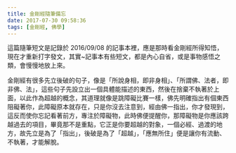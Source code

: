 ```yaml
---
title: 金剛經隨筆備忘
date: 2017-07-30 09:58:36
tags: [金剛經, 佛學]
---
```


這篇隨筆短文是記錄於 2016/09/08 的記事本裡，應是那時看金剛經所得知悟，現在才重新打字發文，其實~記事本有些短文，都是內心自省，或是事物感悟之類，會慢慢地放上來。

金剛經有很多先立後破的句子，像是「所說身相，即非身相」、「所謂佛、法者，即非佛、法」，這些句子先設立出一個具體能描述的東西，然後在捨棄不執著於上面，以此作為超越的概念，其道理就像是跳障礙比賽一樣，佛先明確指出有個東西阻礙著你，此障礙原本就存在，只是你沒去注意到，經由佛一指出，你才發現到，這反而使你忘記看著前方，專注於障礙物，此時佛便提醒你，那障礙物是你應該跨越過去的項目，畢竟那不是重點，它正是你要超越的對象，一個必經、過渡的地方，故先立是為了「指出」，後破是為了「超越」，「應無所住」便是讓你有流動、不執著，才能解脫。



